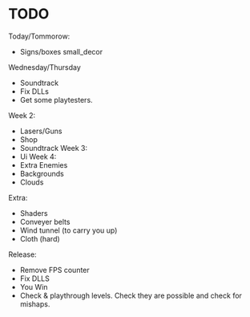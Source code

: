 # TODO
Today/Tommorow:
 - Signs/boxes small_decor

Wednesday/Thursday
 - Soundtrack
 - Fix DLLs
 - Get some playtesters.

Week 2:
 - Lasers/Guns
 - Shop
 - Soundtrack
Week 3:
 - Ui
Week 4:
 - Extra Enemies
 - Backgrounds
 - Clouds

Extra:
 - Shaders
 - Conveyer belts
 - Wind tunnel (to carry you up)
 - Cloth (hard)

Release:
 - Remove FPS counter
 - Fix DLLS
 - You Win
 - Check & playthrough levels. Check they are possible and check for mishaps.